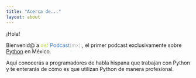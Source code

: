 ```yaml
---
title: "Acerca de..."
layout: about
---
```


¡Hola!

Bienvenid@ a
<span style="color:#c3e344;">def</span> <span style="color:#3c78d8;">Podcast</span><span style="color:#b7b7b7;">(mx):</span>, el primer podcast exclusivamente sobre <span style="text-decoration:none;">[Python](https://www.python.org/)</span> en México.

Aquí conocerás a programadores de habla hispana que trabajan con Python y te enterarás de cómo es que utilizan Python de manera profesional.

